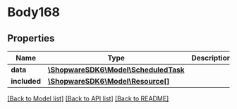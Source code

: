 # Body168

## Properties
Name | Type | Description | Notes
------------ | ------------- | ------------- | -------------
**data** | [**\ShopwareSDK6\Model\ScheduledTask**](ScheduledTask.md) |  | [optional] 
**included** | [**\ShopwareSDK6\Model\Resource[]**](Resource.md) |  | [optional] 

[[Back to Model list]](../../README.md#documentation-for-models) [[Back to API list]](../../README.md#documentation-for-api-endpoints) [[Back to README]](../../README.md)

